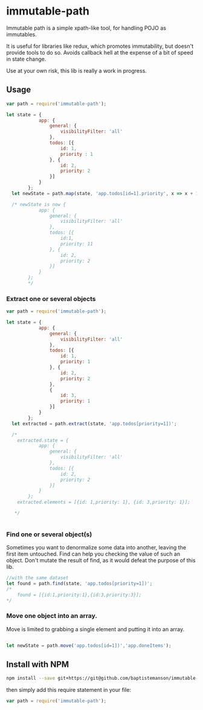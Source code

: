 # immutable-path
Immutable path is a simple xpath-like tool, for handling POJO as immutables.

It is useful for libraries like redux, which promotes immutability, but doesn't provide tools to do so.
Avoids callback hell at the expense of a bit of speed in state change.

Use at your own risk, this lib is really a work in progress.

## Usage

```javascript
var path = require('immutable-path');

let state = {
            app: {
                general: {
                    visibilityFilter: 'all'
                },
                todos: [{
                    id: 1,
                    priority : 1
                }, {
                    id: 2,
                    priority: 2
                }]
            }
        };
  let newState = path.map(state, 'app.todos[id=1].priority', x => x + 10 );

  /* newState is now {
            app: {
                general: {
                    visibilityFilter: 'all'
                },
                todos: [{
                    id:1,
                    priority: 11
                }, {
                    id: 2,
                    priority: 2
                }]
            }
        };
        */
  ```

### Extract one or several objects

```javascript
var path = require('immutable-path');

let state = {
            app: {
                general: {
                    visibilityFilter: 'all'
                },
                todos: [{
                    id: 1,
                    priority: 1
                }, {
                    id: 2,
                    priority: 2
                },
                {
                    id: 3,
                    priority: 1
                }]
            }
        };
  let extracted = path.extract(state, 'app.todos[priority=1])';

  /*
    extracted.state = {
            app: {
                general: {
                    visibilityFilter: 'all'
                },
                todos: [{
                    id: 2,
                    priority: 2
                }]
            }
        };
    extracted.elements = [{id: 1,priority: 1}, {id: 3,priority: 1}];

   */
  
```
### Find one or several object(s)

Sometimes you want to denormalize some data into another, leaving the first item untouched.
Find can help you checking the value of such an object. Don't mutate the result of find, as it would defeat the purpose of this lib.

```javascript
//with the same dataset
let found = path.find(state, 'app.todos[priority=1])';
/*
    found = [{id:1,priority:1},{id:3,priority:3}];
*/
```

### Move one object into an array.

Move is limited to grabbing a single element and putting it into an array.

```javascript

let newState = path.move('app.todos[id=1])','app.doneItems');

```


## Install with NPM
  

  ```bash
  npm install --save git+https://git@github.com/baptistemanson/immutable-path
  ```
  then simply add this require statement in your file:
  ```javascript
  var path = require('immutable-path');
  ```
